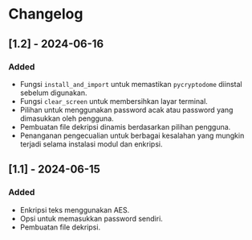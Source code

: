 # Changelog

## [1.2] - 2024-06-16
### Added
- Fungsi `install_and_import` untuk memastikan `pycryptodome` diinstal sebelum digunakan.
- Fungsi `clear_screen` untuk membersihkan layar terminal.
- Pilihan untuk menggunakan password acak atau password yang dimasukkan oleh pengguna.
- Pembuatan file dekripsi dinamis berdasarkan pilihan pengguna.
- Penanganan pengecualian untuk berbagai kesalahan yang mungkin terjadi selama instalasi modul dan enkripsi.

## [1.1] - 2024-06-15
### Added
- Enkripsi teks menggunakan AES.
- Opsi untuk memasukkan password sendiri.
- Pembuatan file dekripsi.
